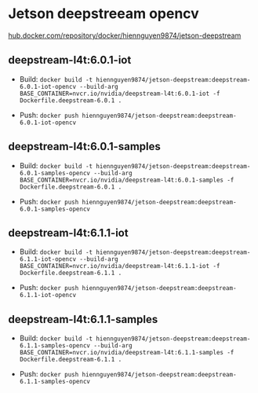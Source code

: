 # Jetson deepstreeam opencv

[hub.docker.com/repository/docker/hiennguyen9874/jetson-deepstream](https://hub.docker.com/repository/docker/hiennguyen9874/jetson-deepstream)

## deepstream-l4t:6.0.1-iot

- Build: `docker build -t hiennguyen9874/jetson-deepstream:deepstream-6.0.1-iot-opencv --build-arg BASE_CONTAINER=nvcr.io/nvidia/deepstream-l4t:6.0.1-iot -f Dockerfile.deepstream-6.0.1 .`

- Push: `docker push hiennguyen9874/jetson-deepstream:deepstream-6.0.1-iot-opencv`

## deepstream-l4t:6.0.1-samples

- Build: `docker build -t hiennguyen9874/jetson-deepstream:deepstream-6.0.1-samples-opencv --build-arg BASE_CONTAINER=nvcr.io/nvidia/deepstream-l4t:6.0.1-samples -f Dockerfile.deepstream-6.0.1 .`

- Push: `docker push hiennguyen9874/jetson-deepstream:deepstream-6.0.1-samples-opencv`

## deepstream-l4t:6.1.1-iot

- Build: `docker build -t hiennguyen9874/jetson-deepstream:deepstream-6.1.1-iot-opencv --build-arg BASE_CONTAINER=nvcr.io/nvidia/deepstream-l4t:6.1.1-iot -f Dockerfile.deepstream-6.1.1 .`

- Push: `docker push hiennguyen9874/jetson-deepstream:deepstream-6.1.1-iot-opencv`

## deepstream-l4t:6.1.1-samples

- Build: `docker build -t hiennguyen9874/jetson-deepstream:deepstream-6.1.1-samples-opencv --build-arg BASE_CONTAINER=nvcr.io/nvidia/deepstream-l4t:6.1.1-samples -f Dockerfile.deepstream-6.1.1 .`

- Push: `docker push hiennguyen9874/jetson-deepstream:deepstream-6.1.1-samples-opencv`
